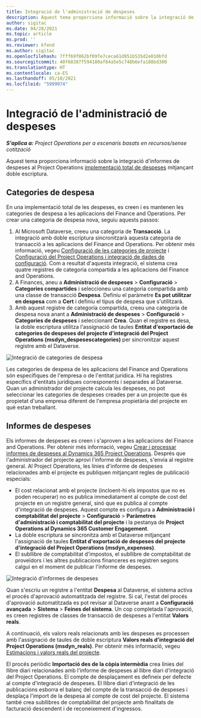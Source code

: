 ```yaml
---
title: Integració de l'administració de despeses
description: Aquest tema proporciona informació sobre la integració de l'informe de despeses al Project Operations mitjançant doble escriptura.
author: sigitac
ms.date: 04/28/2021
ms.topic: article
ms.prod: ''
ms.reviewer: kfend
ms.author: sigitac
ms.openlocfilehash: 7fff69f062bf09fe7ceca61d951b535d2e010bfd
ms.sourcegitcommit: 40f68387f594180af64a5e5c748b6efa188bd300
ms.translationtype: HT
ms.contentlocale: ca-ES
ms.lasthandoff: 05/10/2021
ms.locfileid: "5999974"
---
```

# <a name="expense-management-integration"></a>Integració de l'administració de despeses

_**S'aplica a:** Project Operations per a escenaris basats en recursos/sense cotització_

Aquest tema proporciona informació sobre la integració d'informes de despeses al Project Operations [implementació total de despeses](../expense/expense-overview.md) mitjançant doble escriptura.

## <a name="expense-categories"></a>Categories de despesa

En una implementació total de les despeses, es creen i es mantenen les categories de despesa a les aplicacions del Finance and Operations. Per crear una categoria de despesa nova, seguiu aquests passos:

1. Al Microsoft Dataverse, creeu una categoria de **Transacció**. La integració amb doble escriptura sincronitzarà aquesta categoria de transacció a les aplicacions del Finance and Operations. Per obtenir més informació, vegeu [Configuració de les categories de projecte](/dynamics365/project-operations/project-accounting/configure-project-categories) i [Configuració del Project Operations i integració de dades de configuració](resource-dual-write-setup-integration.md). Com a resultat d'aquesta integració, el sistema crea quatre registres de categoria compartida a les aplicacions del Finance and Operations.
2. A Finances, aneu a **Administració de despeses** > **Configuració** > **Categories compartides** i seleccioneu una categoria compartida amb una classe de transacció **Despesa**. Definiu el paràmetre **Es pot utilitzar en despesa** com a **Cert** i definiu el tipus de despesa que s'utilitzarà.
3. Amb aquest registre de categoria compartida, creeu una categoria de despesa nova anant a **Administració de despeses** > **Configuració** > **Categories de despeses** i seleccionant **Crea**. Quan el registre es desa, la doble escriptura utilitza l'assignació de taules **Entitat d'exportació de categories de despeses del projecte d'integració del Project Operations (msdyn\_despesescategories)** per sincronitzar aquest registre amb el Dataverse.

  ![Integració de categories de despesa](./media/DW6ExpenseCategories.png)

Les categories de despesa de les aplicacions del Finance and Operations són específiques de l'empresa o de l'entitat jurídica. Hi ha registres específics d'entitats jurídiques corresponents i separades al Dataverse. Quan un administrador del projecte calcula les despeses, no pot seleccionar les categories de despeses creades per a un projecte que és propietat d'una empresa diferent de l'empresa propietària del projecte en què estan treballant. 

## <a name="expense-reports"></a>Informes de despeses

Els informes de despeses es creen i s'aproven a les aplicacions del Finance and Operations. Per obtenir més informació, vegeu [Crear i processar informes de despeses al Dynamics 365 Project Operations](/learn/modules/create-process-expense-reports/). Després que l'administrador del projecte aprovi l'informe de despeses, s'envia al registre general. Al Project Operations, les línies d'informe de despeses relacionades amb el projecte es publiquen mitjançant regles de publicació especials:

  - El cost relacionat amb el projecte (incloent-hi els impostos que no es poden recuperar) no es publica immediatament al compte de cost del projecte en un registre general, sinó que es publica al compte d'integració de despeses. Aquest compte es configura a **Administració i comptabilitat del projecte** > **Configuració** > **Paràmetres d'administració i comptabilitat del projecte** i la pestanya de **Project Operations al Dynamics 365 Customer Engagement**.
  - La doble escriptura se sincronitza amb el Dataverse mitjançant l'assignació de taules **Entitat d'exportació de despeses del projecte d'integració del Project Operations (msdyn\_expenses)**.
  - El subllibre de comptabilitat d'impostos, el subllibre de comptabilitat de proveïdors i les altres publicacions financeres es registren segons calgui en el moment de publicar l'informe de despeses.

  ![Integració d'informes de despeses](./media/DW6ExpenseReports.png)

Quan s'escriu un registre a l'entitat **Despesa** al Dataverse, el sistema activa el procés d'aprovació automatitzada del registre. Si cal, l'estat del procés d'aprovació automatitzada es pot revisar al Dataverse anant a **Configuració avançada** > **Sistema** > **Feines del sistema**. Un cop completada l'aprovació, es creen registres de classes de transacció de despeses a l'entitat **Valors reals**.

A continuació, els valors reals relacionats amb les despeses es processen amb l'assignació de taules de doble escriptura **Valors reals d'integració del Project Operations (msdyn\_reals)**. Per obtenir més informació, vegeu [Estimacions i valors reals del projecte](resource-dual-write-estimates-actuals.md).

El procés periòdic **Importació des de la còpia intermèdia** crea línies del llibre diari relacionades amb l'informe de despeses al llibre diari d'integració del Project Operations. El compte de desplaçament es defineix per defecte al compte d'integració de despeses. El llibre diari d'integració de les publicacions esborra el balanç del compte de la transacció de despeses i desplaça l'import de la despesa al compte de cost del projecte. El sistema també crea subllibres de comptabilitat del projecte amb finalitats de facturació descendent i de reconeixement d'ingressos.
